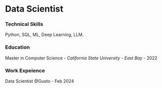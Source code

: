 # Data Scientist

### Technical Skills
Python, SQL, ML, Deep Learning, LLM.

### Education
Master in Computer Science - <i>California State University - East Bay</i> - 2022

### Work Expeience
Data Scientist @Gusto - Feb 2024

